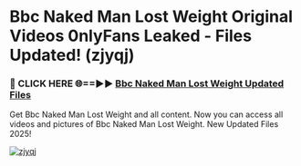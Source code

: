# Bbc Naked Man Lost Weight Original Videos 0nlyFans Leaked - Files Updated! (zjyqj)

<h3>🔴 CLICK HERE 🌐==►► <a href="https://tinyurl.com/up5wt9bj" rel="nofollow">Bbc Naked Man Lost Weight Updated Files</a></h3>

Get Bbc Naked Man Lost Weight and all content. Now you can access all videos and pictures of Bbc Naked Man Lost Weight. New Updated Files 2025!

[![zjyqj](https://i.imgur.com/ABiUzMV.gif)](https://tinyurl.com/up5wt9bj)
